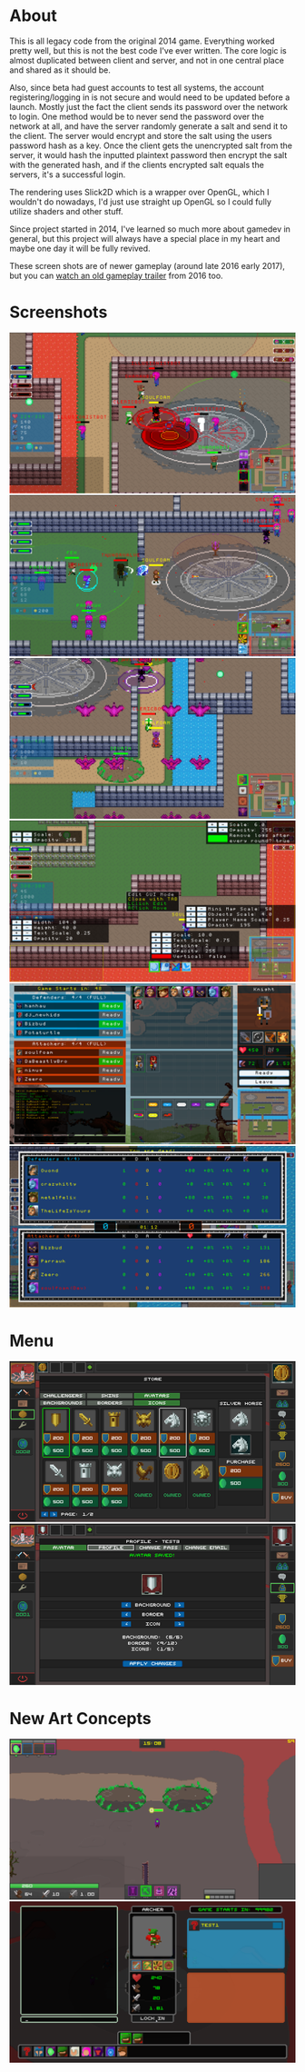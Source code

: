 # About

This is all legacy code from the original 2014 game. Everything worked pretty well, but this is not the best code I've ever written. The core logic is almost duplicated between client and server, and not in one central place and shared as it should be. 

Also, since beta had guest accounts to test all systems, the account registering/logging in is not secure and would need to be updated before a launch. Mostly just the fact the client sends its password over the network to login. One method would be to never send the password over the network at all, and have the server randomly generate a salt and send it to the client. The server would encrypt and store the salt using the users password hash as a key. Once the client gets the unencrypted salt from the server, it would hash the inputted plaintext password then encrypt the salt with the generated hash, and if the clients encrypted salt equals the servers, it's a successful login.

The rendering uses Slick2D which is a wrapper over OpenGL, which I wouldn't do nowadays, I'd just use straight up OpenGL so I could fully utilize shaders and other stuff. 

Since project started in 2014, I've learned so much more about gamedev in general, but this project will always have a special place in my heart and maybe one day it will be fully revived.

These screen shots are of newer gameplay (around late 2016 early 2017), but you can [watch an old gameplay trailer](https://www.youtube.com/watch?v=Rh9tfoPhSN0) from 2016 too.

# Screenshots

![](Screenshots/1.png)
![](Screenshots/2.png)
![](Screenshots/3.png)
![](Screenshots/4.png)
![](Screenshots/5.png)
![](Screenshots/6.png)

# Menu

![](Screenshots/menu1.png)
![](Screenshots/menu2.png)

# New Art Concepts

![](Screenshots/newart1.png)
![](Screenshots/newart2.png)
